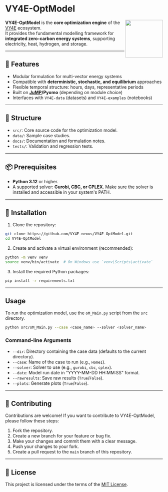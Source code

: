 # VY4E-OptModel

<img src="https://github.com/VY4E/.github/blob/f702b41f95871fa4c76195a16e9fb8572e3285d4/VY4E_avatar_transparent_v6.png" width="120" align="right" />

**VY4E-OptModel** is the **core optimization engine** of the [VY4E](https://github.com/VY4E) ecosystem.  
It provides the fundamental modelling framework for **integrated zero-carbon energy systems**, supporting electricity, heat, hydrogen, and storage.

---

## 🚀 Features
- Modular formulation for multi-vector energy systems
- Compatible with **deterministic, stochastic, and equilibrium** approaches
- Flexible temporal structure: hours, days, representative periods
- Built on **[JuMP](https://jump.dev)/Pyomo** (depending on module choice)
- Interfaces with `VY4E-data` (datasets) and `VY4E-examples` (notebooks)

---

## 📂 Structure
- `src/`: Core source code for the optimization model.
- `data/`: Sample case studies.
- `docs/`: Documentation and formulation notes.
- `tests/`: Validation and regression tests.

---

## 📦 Prerequisites
- **Python 3.12** or higher.
- A supported solver: **Gurobi, CBC, or CPLEX**. Make sure the solver is installed and accessible in your system's PATH.

---

## 🚀 Installation
1. Clone the repository:
```bash
git clone https://github.com/VY4E-nexus/VY4E-OptModel.git
cd VY4E-OptModel
```

2. Create and activate a virtual environment (recommended):
```bash
python -m venv venv
source venv/bin/activate  # On Windows use `venv\Scripts\activate`
```

3. Install the required Python packages:
```bash
pip install -r requirements.txt
```

---

## Usage
To run the optimization model, use the `oM_Main.py` script from the `src` directory.

```bash
python src/oM_Main.py --case <case_name> --solver <solver_name>
```

### Command-line Arguments
- `--dir`: Directory containing the case data (defaults to the current directory).
- `--case`: Name of the case to run (e.g., `Home1`).
- `--solver`: Solver to use (e.g., `gurobi`, `cbc`, `cplex`).
- `--date`: Model run date in "YYYY-MM-DD HH:MM:SS" format.
- `--rawresults`: Save raw results (`True`/`False`).
- `--plots`: Generate plots (`True`/`False`).

---

## 🤝 Contributing
Contributions are welcome! If you want to contribute to VY4E-OptModel, please follow these steps:
1. Fork the repository.
2. Create a new branch for your feature or bug fix.
3. Make your changes and commit them with a clear message.
4. Push your changes to your fork.
5. Create a pull request to the `main` branch of this repository.

---

## 📄 License
This project is licensed under the terms of the [MIT License](LICENSE).
